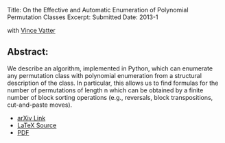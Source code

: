 Title: On the Effective and Automatic Enumeration of Polynomial Permutation Classes
Excerpt: Submitted
Date: 2013-1

with [Vince Vatter](http://people.clas.ufl.edu/vatter/)

## Abstract:
We describe an algorithm, implemented in Python, which can enumerate any 
permutation class with polynomial enumeration from a structural description of 
the class. In particular, this allows us to find formulas for the number of 
permutations of length n which can be obtained by a finite number of block 
sorting operations (e.g., reversals, block transpositions, cut-and-paste 
moves).

- [arXiv Link](http://arxiv.org/abs/1308.4946)
- [LaTeX Source]({filename}/pdfs/polyclass.tex)
- [PDF]({filename}/pdfs/polyclass.pdf)
